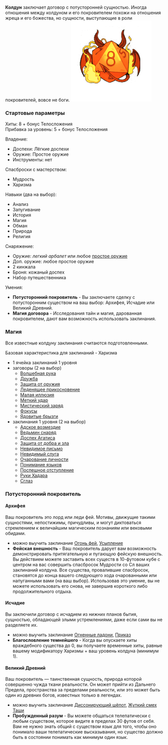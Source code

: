 **Колдун** заключает договор с потусторонней сущностью. Иногда отношения между колдуном и его покровителем похожи на отношения жреца и его божества, но сущности, выступающие в роли покровителей, вовсе не боги.
![класс|150](/Img/warlock.png)
### Стартовые параметры
Хиты: 8 + бонус Телосложения<br>
Прибавка за уровень: 5 + бонус Телосложения

Владение:
- Доспехи: Лёгкие доспехи
- Оружие: Простое оружие
- Инструменты: нет

Спасброски с мастерством:
- Мудрость
- Харизма

Навыки (два на выбор):
- Анализ
- Запугивание
- История
- Магия
- Обман
- Природа
- Религия

Снаряжение:
- Оружие: *легкий арбалет* или любое [простое оружие](<../Владение оружием.md>)
- Доп. оружие: любое простое оружие
- 2 кинжала
- Броня: кожаный доспех
- Набор путешественника

Умения:
- **Потусторонний покровитель** - Вы заключаете сделку с потусторонним существом на ваш выбор: Архифея, Исчадие или Великий Древний.
- **Магия договора** - Исследования тайн и магия, дарованная покровителем, дают вам возможность использовать заклинания.

### Магия
Все известные колдуну заклинания считаются подготовленными. 

Базовая характеристика для заклинаний - Харизма

- 1 ячейка заклинаний 1 уровня
- заговоры (2 на выбор)
	- [Волшебная рука](</Правила/Магия/Волшебная рука.md>)
	- [Дружба](</Правила/Магия/Дружба.md>)
	- [Защита от оружия](</Правила/Магия/Защита от оружия.md>)
	- [Леденящее прикосновение](</Правила/Магия/Леденящее прикосновение.md>)
	- [Малая иллюзия](</Правила/Магия/Малая иллюзия.md>)
	- [Меткий удар](</Правила/Магия/Меткий удар.md>)
	- [Мистический заряд](</Правила/Магия/Мистический заряд.md>)
	- [Фокусы](</Правила/Магия/Фокусы.md>)
	- [Ядовитые брызги](</Правила/Магия/Ядовитые брызги.md>)
- заклинания 1 уровня (2 на выбор)
	- [Адское возмездие](</Правила/Магия/Адское возмездие.md>)
	- [Ведьмин снаряд](</Правила/Магия/Ведьмин снаряд.md>)
	- [Доспех Агатиса](</Правила/Магия/Доспех Агатиса.md>)
	- [Защита от добра и зла](</Правила/Магия/Защита от добра и зла.md>)
	- [Невидимое письмо](</Правила/Магия/Невидимое письмо.md>)
	- [Невидимый слуга](</Правила/Магия/Невидимый слуга.md>)
	- [Очарование личности](</Правила/Магия/Очарование личности.md>)
	- [Понимание языков](</Правила/Магия/Понимание языков.md>)
	- [Поспешное отступление](</Правила/Магия/Поспешное отступление.md>)
	- [Руки Хадара](</Правила/Магия/Руки Хадара.md>)
	- [Сглаз](</Правила/Магия/Сглаз.md>)

### Потусторонний покровитель

#### Архифея
Ваш покровитель это лорд или леди фей. Мотивы, движущие такими сущностями, непостижимы, причудливы, и могут диктоваться стремлением к величайшим магическим познаниям или вековыми обидами.
- можно выучить заклинание [Огонь фей](</Правила/Магия/Огонь фей.md>), [Усыпление](</Правила/Магия/Усыпление.md>)
- **Фейская внешность** - Ваш покровитель дарует вам возможность демонстрировать притягательную и пугающую фейскую внешность. Вы действием можете заставить всех существ в 10-футовом кубе с центром на вас совершить спасбросок Мудрости со Сл ваших заклинаний колдуна. Все существа, провалившие спасбросок, становятся до конца вашего следующего хода очарованными или напуганными вами (на ваш выбор). Использовав это умение, вы не можете использовать его снова, не завершив короткого либо продолжительного отдыха.

#### Исчадие
Вы заключили договор с исчадием из нижних планов бытия, сущностью, обладающей злыми устремлениями, даже если сами вы не разделяете их.
- можно выучить заклинание [Огненные ладони](</Правила/Магия/Огненные ладони.md>), [Приказ](</Правила/Магия/Приказ.md>)
- **Благословление темнейшего** - Когда вы опускаете хиты враждебного существа до 0, вы получаете временные хиты, равные вашему модификатору Харизмы + ваш уровень колдуна (минимум 1).

#### Великий Древний
Ваш покровитель — таинственная сущность, природа которой совершенно чужда ткани реальности. Он может прийти из Дальнего Предела, пространства за пределами реальности, или это может быть один из древних богов, известных только в легендах.
- можно выучить заклинание [Диссонирующий шёпот](</Правила/Магия/Диссонирующий шёпот.md>), [Жуткий смех Таши](</Правила/Магия/Жуткий смех Таши.md>)
- **Пробужденный разум** - Вы можете общаться телепатически с любым существом, которое видите в пределах 30 футов от себя. Вам не нужно знать общий с существом язык для того, чтобы оно понимало ваши телепатические высказывания, но существо должно быть в состоянии понимать как минимум один язык.